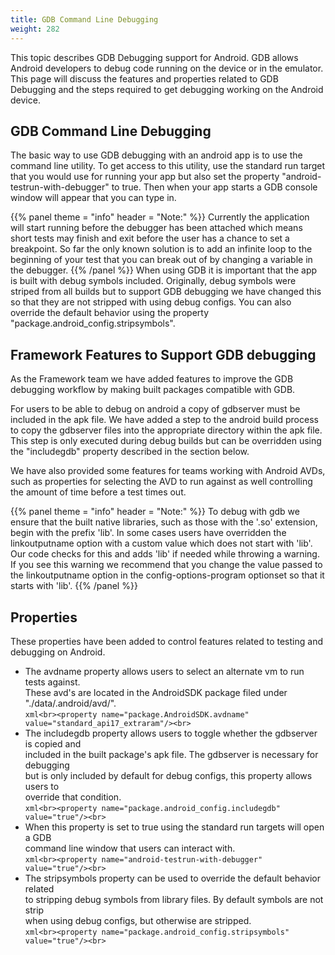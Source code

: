 ```yaml
---
title: GDB Command Line Debugging
weight: 282
---
```


This topic describes GDB Debugging support for Android.
GDB allows Android developers to debug code running on the device or in the emulator.
This page will discuss the features and properties related to GDB Debugging
and the steps required to get debugging working on the Android device.

<a name="commandline"></a>
## GDB Command Line Debugging ##

The basic way to use GDB debugging with an android app is to
use the command line utility. To get access to this utility, use
the standard run target that you would use for running your app
but also set the property &quot;android-testrun-with-debugger&quot; to true.
Then when your app starts a GDB console window will appear that
you can type in.


{{% panel theme = "info" header = "Note:" %}}
Currently the application will start running before the debugger has been attached
which means short tests may finish and exit before the user has a chance to set a breakpoint.
So far the only known solution is to add an infinite loop to the beginning of your test that
you can break out of by changing a variable in the debugger.
{{% /panel %}}
When using GDB it is important that the app is built with debug symbols
included. Originally, debug symbols were striped from all builds but
to support GDB debugging we have changed this so that they are not
stripped with using debug configs. You can also override the default
behavior using the property &quot;package.android_config.stripsymbols&quot;.

<a name="features"></a>
## Framework Features to Support GDB debugging ##

As the Framework team we have added features to improve the GDB debugging workflow
by making built packages compatible with GDB.

For users to be able to debug on android a copy of gdbserver must be included in the
apk file. We have added a step to the android build process to copy the gdbserver
files into the appropriate directory within the apk file. This step
is only executed during debug builds but can be overridden using the &quot;includegdb&quot;
property described in the section below.

We have also provided some features for teams working with Android AVDs,
such as properties for selecting the AVD to run against as well
controlling the amount of time before a test times out.


{{% panel theme = "info" header = "Note:" %}}
To debug with gdb we ensure that the built native
libraries, such as those with the &#39;.so&#39; extension, begin with the prefix &#39;lib&#39;.
In some cases users have overridden the linkoutputname option with a custom value which
does not start with &#39;lib&#39;. Our code checks for this and adds &#39;lib&#39; if needed while throwing a warning.
If you see this warning we recommend that you change the value passed to the linkoutputname
option in the config-options-program optionset so that it starts with &#39;lib&#39;.
{{% /panel %}}
<a name="properties"></a>
## Properties ##

These properties have been added to control features related to testing and
debugging on Android.

 - The avdname property allows users to select an alternate vm to run tests against.<br>These avd&#39;s are located in the AndroidSDK package filed under &quot;./data/.android/avd/&quot;.<br>```xml<br><property name="package.AndroidSDK.avdname" value="standard_api17_extraram"/><br>```
 - The includegdb property allows users to toggle whether the gdbserver is copied and<br>included in the built package&#39;s apk file. The gdbserver is necessary for debugging<br>but is only included by default for debug configs, this property allows users to<br>override that condition.<br>```xml<br><property name="package.android_config.includegdb" value="true"/><br>```
 - When this property is set to true using the standard run targets will open a GDB<br>command line window that users can interact with.<br>```xml<br><property name="android-testrun-with-debugger" value="true"/><br>```
 - The stripsymbols property can be used to override the default behavior related<br>to stripping debug symbols from library files. By default symbols are not strip<br>when using debug configs, but otherwise are stripped.<br>```xml<br><property name="package.android_config.stripsymbols" value="true"/><br>```

